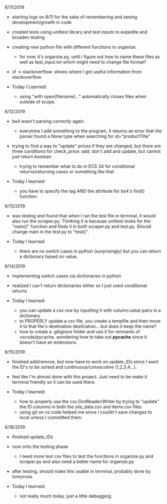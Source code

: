 8/11/2019
- starting logs on 8/11 for the sake of remembering and seeing development/growth in code
- created tests using unittest library and test inputs to expedite and broaden testing
- creating new python file with different functions to organize.
    - for now, it's organize.py, until i figure out how to name these files as well as test_input.txt which might need to change file format?
- sf -> stackoverflow: shows where I got useful information from stackoverflow

- Today I Learned:
    - using "with open(filename)..." automatically closes files when outside of scope. 

8/12/2019
- bs4 wasn't parsing correctly again.
    - everytime I add something to the program, it returns an error that the parser found a None type when searching for id="productTitle"
- trying to find a way to "update" prices if they are changed, but there are three conditions for check_price: add, don't add and update, but cannot just return boolean.
    - trying to remember what to do in ECS 34 for conditional returns/returning cases or something like that

- Today I learned:
    - you have to specify the tag AND the attribute for bs4's find() function.

8/13/2019
- was testing and found that when I ran the test file in terminal, it would also run the scraper.py. Thinking it is because unittest looks for the "main()" function and finds it in both scraper.py and test.py. Should change main in the test.py to "test()".


- Today I learned:
    - there are no switch cases in python (surprisingly) but you can return a dictionary based on value.

8/14/2019
- implementing switch cases via dictionaries in python
- realized I can't return dictionaries either so I just used conditional returns

- Today I learned:
    - you can update a csv row by inputting it with column:value pairs in a dictionary
    - to PROPERLY update a csv file, you create a tempfile and then move it to that file's destination destination... but does it keep the name?
    - how to create a .gitignore folder and use it for remnants of vscode/pycache. wondering how to take out __pycache__ since it doesn't have an extensions.

8/15/2019
- finished add/remove, but now have to work on update_IDs since I want the ID's to be sorted and continuous/consecutive (1,2,3,4...).
- feel like I'm almost done with this project. Just need to be make it terminal friendly so it can be used there.

- Today I learned:
    - how to properly use the csv.DictReader/Writer by trying to "update" the ID columns in both the site_data.csv and items.csv files
    - using git on vs code helped me since I couldn't save changes to local unless I committed them.
    
8/16/2019
- finished update_IDs
- now onto the testing phase
    - I need more test csv files to test the functions in organize.py and scraper.py and also need a better name for organize.py
- after testing, should make this usable in terminal, probably done by tomorrow.

- Today I learned:
    - not really much today. just a little debugging. 